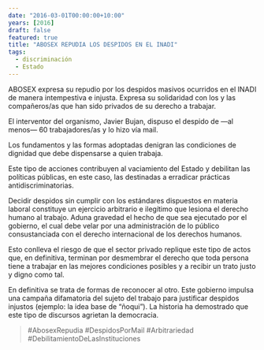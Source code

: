 ```yaml
---
date: "2016-03-01T00:00:00+10:00"
years: [2016]
draft: false
featured: true
title: "ABOSEX REPUDIA LOS DESPIDOS EN EL INADI"
tags:
  - discriminación
  - Estado
---
```


ABOSEX expresa su repudio por los despidos masivos ocurridos en el INADI de manera intempestiva e injusta. Expresa su solidaridad con los y las compañeros/as que han sido privados de su derecho a trabajar.

El interventor del organismo,  Javier Bujan, dispuso el despido de —al menos— 60 trabajadores/as y lo hizo vía mail.

Los fundamentos y las formas adoptadas denigran las condiciones de dignidad que debe dispensarse a quien trabaja.

Este tipo de acciones contribuyen al vaciamiento del Estado y debilitan las políticas públicas, en este caso, las destinadas a erradicar prácticas antidiscriminatorias.

Decidir despidos sin cumplir con los estándares dispuestos en materia laboral constituye un ejercicio arbitrario e ilegítimo que lesiona el derecho humano al trabajo. Aduna gravedad el hecho de que sea ejecutado por el gobierno, el cual debe velar por una administración de lo público consustanciada con el derecho internacional de los derechos humanos.

Esto conlleva el riesgo de que el sector privado replique este tipo de actos que, en definitiva, terminan por desmembrar el derecho que toda persona tiene a trabajar en las mejores condiciones posibles y a recibir un trato justo y digno como tal.

En definitiva se trata de formas de reconocer al otro. Este gobierno impulsa una campaña difamatoria del sujeto del trabajo para justificar despidos injustos (ejemplo: la idea base de “ñoqui”). La historia ha demostrado que este tipo de discursos agrietan la democracia.

> #AbosexRepudia #DespidosPorMail #Arbitrariedad #DebilitamientoDeLasInstituciones